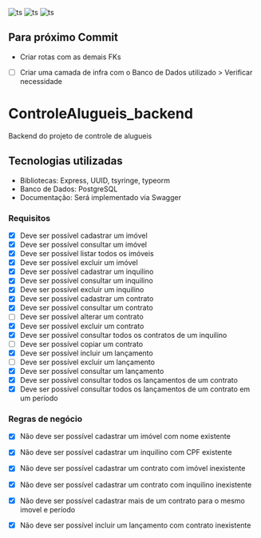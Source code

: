![ts](https://badgen.net/badge/Built%20With/TypeScript/blue)
![ts](https://badgen.net/badge/npm/v8.3.1/green)
![ts](https://badgen.net/badge/version/1.0.0/orange)

## Para próximo Commit
 - Criar rotas com as demais FKs
 - [ ] Criar uma camada de infra com o Banco de Dados utilizado > Verificar necessidade

# ControleAlugueis_backend
Backend do projeto de controle de alugueis

## Tecnologias utilizadas
 - Bibliotecas: Express, UUID, tsyringe, typeorm
 - Banco de Dados: PostgreSQL
 - Documentação: Será implementado via Swagger

### Requisitos
 - [X] Deve ser possível cadastrar um imóvel
 - [X] Deve ser possível consultar um imóvel
 - [X] Deve ser possível listar todos os imóveis
 - [X] Deve ser possível excluir um imóvel
 - [X] Deve ser possível cadastrar um inquilino
 - [X] Deve ser possível consultar um inquilino
 - [X] Deve ser possível excluir um inquilino
 - [X] Deve ser possível cadastrar um contrato
 - [X] Deve ser possível consultar um contrato
 - [ ] Deve ser possível alterar um contrato
 - [X] Deve ser possível excluir um contrato
 - [X] Deve ser possível consultar todos os contratos de um inquilino
 - [ ] Deve ser possível copiar um contrato
 - [X] Deve ser possível incluir um lançamento
 - [ ] Deve ser possível excluir um lançamento
 - [X] Deve ser possível consultar um lançamento
 - [X] Deve ser possível consultar todos os lançamentos de um contrato
 - [X] Deve ser possível consultar todos os lançamentos de um contrato em um período

### Regras de negócio
 - [X] Não deve ser possível cadastrar um imóvel com nome existente
 - [X] Não deve ser possível cadastrar um inquilino com CPF existente
 - [X] Não deve ser possível cadastrar um contrato com imóvel inexistente
 - [X] Não deve ser possível cadastrar um contrato com inquilino inexistente
 - [X] Não deve ser possível cadastrar mais de um contrato para o mesmo imovel e período
 - [X] Não deve ser possível incluir um lançamento com contrato inexistente


